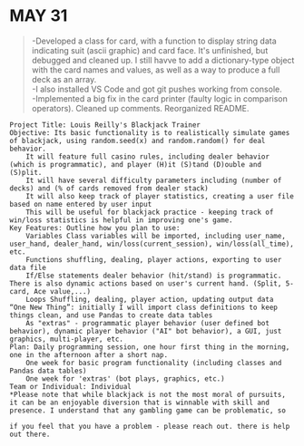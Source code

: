 
# MAY 31
> -Developed a class for card, with a function to display string data indicating suit (ascii graphic) and card face. It's unfinished, but debugged and cleaned up. I still havve to add a dictionary-type object with the card names and values, as well as a way to produce a full deck as an array.\
> -I also installed VS Code and got git pushes working from console.\
> -Implemented a big fix in the card printer (faulty logic in comparison operators). Cleaned up comments. Reorganized README.
 





    Project Title: Louis Reilly's Blackjack Trainer
    Objective: Its basic functionality is to realistically simulate games of blackjack, using random.seed(x) and random.random() for deal behavior.
        It will feature full casino rules, including dealer behavior (which is programmatic), and player (H)it (S)tand (D)ouble and (S)plit.
        It will have several difficulty parameters including (number of decks) and (% of cards removed from dealer stack)
        It will also keep track of player statistics, creating a user file based on name entered by user input
        This will be useful for blackjack practice - keeping track of win/loss statistics is helpful in improving one's game.
    Key Features: Outline how you plan to use:
        Variables Class variables will be imported, including user_name, user_hand, dealer_hand, win/loss(current_session), win/loss(all_time), etc.
        Functions shuffling, dealing, player actions, exporting to user data file
        If/Else statements dealer behavior (hit/stand) is programmatic. There is also dynamic actions based on user's current hand. (Split, 5-card, Ace value,...)
        Loops Shuffling, dealing, player action, updating output data
    “One New Thing”: initially I will import class definitions to keep things clean, and use Pandas to create data tables
        As "extras" - programmatic player behavior (user defined bot behavior), dynamic player behavior ("AI" bot behavior), a GUI, just graphics, multi-player, etc.
    Plan: Daily programming session, one hour first thing in the morning, one in the afternoon after a short nap. 
        One week for basic program functionality (including classes and Pandas data tables)
        One week for 'extras' (bot plays, graphics, etc.)
    Team or Individual: Individual
    *Please note that while blackjack is not the most moral of pursuits, it can be an enjoyable diversion that is winnable with skill and presence. I understand that any gambling game can be problematic, so

    if you feel that you have a problem - please reach out. there is help out there.